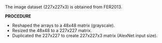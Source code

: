 The image dataset (227x227x3) is obtained from FER2013.

**PROCEDURE**
- Reshaped the arrays to a 48x48 matrix (grayscale).
- Resized the 48x48 to a 227x227 matrix.
- Duplicated the 227x227 to create 227x227x3 matrix (AlexNet input size).

